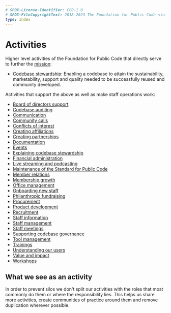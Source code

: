 ```yaml
---
# SPDX-License-Identifier: CC0-1.0
# SPDX-FileCopyrightText: 2018-2023 The Foundation for Public Code <info@publiccode.net>
type: Index
---
```


# Activities

Higher level activities of the Foundation for Public Code that directly serve to further the [mission](../organization/mission.md):

* [Codebase stewardship](codebase-stewardship/index.md): Enabling a codebase to attain the sustainability, marketability, support and quality needed to be successfully reused and community developed.

Activities that support the above as well as make staff operations work:

* [Board of directors support](board-support/index.md)
* [Codebase auditing](codebase-auditing/index.md)
* [Communication](communication/index.md)
* [Community calls](community-calls/index.md)
* [Conflicts of interest](conflict-of-interest/index.md)
* [Creating affiliations](creating-affiliations/index.md)
* [Creating partnerships](creating-partnerships/index.md)
* [Documentation](documentation/index.md)
* [Events](events/index.md)
* [Explaining codebase stewardship](explaining-codebase-stewardship/index.md)
* [Financial administration](financial-administration/index.md)
* [Live streaming and podcasting](live-streaming/index.md)
* [Maintenance of the Standard for Public Code](standard-maintenance/index.md)
* [Member relations](member-relations/index.md)
* [Membership growth](membership-growth/index.md)
* [Office management](office-management/index.md)
* [Onboarding new staff](../contributor-guides/for-staff.md)
* [Philanthropic fundraising](philanthropic-fundraising/index.md)
* [Procurement](procurement/index.md)
* [Product development](product-development/index.md)
* [Recruitment](recruitment/index.md)
* [Staff information](staff-information/index.md)
* [Staff management](staff-management/index.md)
* [Staff meetings](staff-meetings/index.md)
* [Supporting codebase governance](supporting-codebase-governance/index.md)
* [Tool management](tool-management/index.md)
* [Trainings](trainings/index.md)
* [Understanding our users](understanding-our-users/index.md)
* [Value and impact](value-and-impact/index.md)
* [Workshops](workshops/index.md)

## What we see as an activity

In order to prevent silos we don't split our activities with the roles that most commonly do them or where the responsibility lies.
This helps us share more activities, create communities of practice around them and remove duplication wherever possible.
